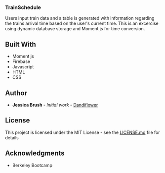 ### TrainSchedule

Users input train data and a table is generated with information regarding the trains arrival time based on the user's current time. This is an excercise using dynamic database storage and Moment js for time conversion.

## Built With

* Moment js
* Firebase
* Javascript
* HTML
* CSS

## Author

* **Jessica Brush** - *Initial work* - [Dandiflower](https://github.com/Dandiflower)

## License

This project is licensed under the MIT License - see the [LICENSE.md](LICENSE.md) file for details

## Acknowledgments

* Berkeley Bootcamp